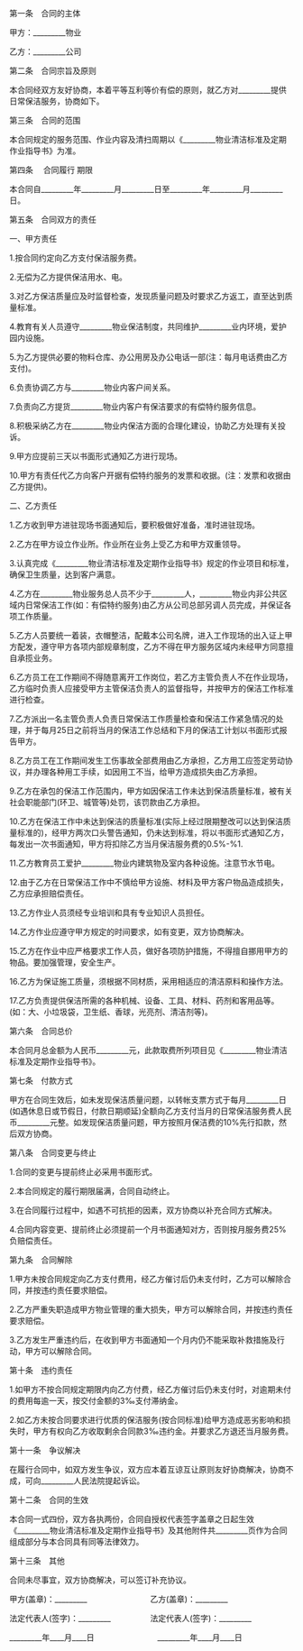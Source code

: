 
 


第一条　合同的主体


甲方：_________物业


乙方：_________公司


第二条　合同宗旨及原则


本合同经双方友好协商，本着平等互利等价有偿的原则，就乙方对_________提供日常保洁服务，协商如下。


第三条　合同的范围


本合同规定的服务范围、作业内容及清扫周期以《_________物业清洁标准及定期作业指导书》为准。


第四条　
合同履行
期限


本合同自_________年_________月_________日至_________年_________月_________日。


第五条　合同双方的责任


一、甲方责任


1.按合同约定向乙方支付保洁服务费。


2.无偿为乙方提供保洁用水、电。


3.对乙方保洁质量应及时监督检查，发现质量问题及时要求乙方返工，直至达到质量标准。


4.教育有关人员遵守_________物业保洁制度，共同维护_________业内环境，爱护园内设施。


5.为乙方提供必要的物料仓库、办公用房及办公电话一部(注：每月电话费由乙方支付)。


6.负责协调乙方与_________物业内客户间关系。


7.负责向乙方提货_________物业内客户有保洁要求的有偿特约服务信息。


8.积极采纳乙方在_________物业内保洁方面的合理化建设，协助乙方处理有关投诉。


9.甲方应提前三天以书面形式通知乙方进行现场。


10.甲方有责任代乙方向客户开据有偿特约服务的发票和收据。(注：发票和收据由乙方提供)。


二、乙方责任


1.乙方收到甲方进驻现场书面通知后，要积极做好准备，准时进驻现场。


2.乙方在甲方设立作业所。作业所在业务上受乙方和甲方双重领导。


3.认真完成《_________物业清洁标准及定期作业指导书》规定的作业项目和标准，确保卫生质量，达到客户满意。


4.乙方在_________物业服务总人员不少于_________人，_________物业内非公共区域内日常保洁工作(如：有偿特约服务)由乙方从公司总部另调人员完成，并保证各项工作质量。


5.乙方人员要统一着装，衣帽整洁，配戴本公司名牌，进入工作现场的出入证上甲方配发，遵守甲方各项内部规章制度，乙方不得在甲方服务区域内未经甲方同意擅自承揽业务。


6.乙方员工在工作期间不得随意离开工作岗位，若乙方主管负责人不在作业现场，乙方临时负责人应接受甲方主管保洁负责人的监督指导，并按甲方的保洁工作标准进行检查。


7.乙方派出一名主管负责人负责日常保洁工作质量检查和保洁工作紧急情况的处理，并于每月25日之前将当月的保洁工作总结和下月的保洁工计划以书面形式报告甲方。


8.乙方员工在工作期间发生工伤事故全部费用由乙方承担，乙方用工应签定劳动协议，并办理各种用工手续，如因用工不当，给甲方造成损失由乙方承担。


9.乙方在承包的保洁工作范围内，甲方如因保洁工作未达到保洁质量标准，被有关社会职能部门(环卫、城管等)处罚，该罚款由乙方承担。


10.乙方在保洁工作中未达到保洁的质量标准(实际上经过限期整改可以达到保洁质量标准的)，经甲方两次口头警告通知，仍未达到标准，将以书面形式通知乙方，每发出一次书面通知，甲方将扣除乙方当月保洁服务费的0.5%-%1.


11.乙方教育员工爱护_________物业内建筑物及室内各种设施。注意节水节电。


12.由于乙方在日常保洁工作中不慎给甲方设施、材料及甲方客户物品造成损失，乙方应承担赔偿责任。


13.乙方作业人员须经专业培训和具有专业知识人员担任。


14.乙方作业应遵守甲方规定的时间要求，如有变更，双方协商解决。


15.乙方在作业中应严格要求工作人员，做好各项防护措施，不得擅自挪用甲方的物品。要加强管理，安全生产。


16.乙方为保证施工质量，须根据不同材质，采用相适应的清洁原料和操作方法。


17.乙方负责提供保洁所需的各种机械、设备、工具、材料、药剂和客用品等。(如：大、小垃圾袋，卫生纸、香球，光亮剂、清洁剂等)。


第六条　合同总价


本合同月总金额为人民币_________元，此款取费所列项目见《_________物业清洁标准及定期作业指导书》。


第七条　付款方式


甲方在合同生效后，如未发现保洁质量问题，以转帐支票方式于每月_________日(如遇休息日或节假日，付款日期顺延)全额向乙方支付当月的日常保洁服务费人民币_________元整。如发现保洁质量问题，甲方按照月保洁费的10%先行扣款，然后双方协商。


第八条　合同变更与终止


1.合同的变更与提前终止必采用书面形式。


2.本合同规定的履行期限届满，合同自动终止。


3.在合同履行过程中，如遇不可抗拒的因素，双方协商以补充合同方式解决。


4.合同内容变更、提前终止必须提前一个月书面通知对方，否则按月服务费25%负赔偿责任。


第九条　合同解除


1.甲方未按合同规定向乙方支付费用，经乙方催讨后仍未支付时，乙方可以解除合同，并按违约责任要求赔偿。


2.乙方严重失职造成甲方物业管理的重大损失，甲方可以解除合同，并按违约责任要求赔偿。


3.乙方发生严重违约后，在收到甲方书面通知一个月内仍不能采取补救措施及行动，甲方可以解除合同。


第十条　违约责任


1.如甲方不按合同规定期限内向乙方付费，经乙方催讨后仍未支付时，对逾期未付的费用每逾一天，按交付金额的3‰支付滞纳金。


2.如乙方未按合同要求进行优质的保洁服务(按合同标准)给甲方造成恶劣影响和损失时，甲方有权向乙方收取剩余合同款3‰违约金。并要求乙方退还当月服务费。


第十一条　争议解决


在履行合同中，如双方发生争议，双方应本着互谅互让原则友好协商解决，协商不成，可向_________人民法院提起诉讼。


第十二条　合同的生效


本合同一式四份，双方各执两份，合同自授权代表签字盖章之日起生效《_________物业清洁标准及定期作业指导书》及其他附件共_________页作为合同组成部分与本合同具有同等法律效力。


第十三条　其他


合同未尽事宜，双方协商解决，可以签订补充协议。


甲方(盖章)：_________　　　　　　　　乙方(盖章)：_________


法定代表人(签字)：_________　　　　　法定代表人(签字)：_________


_________年____月____日　　　　　　　　_________年____月____日
 


 

 
 
 
 
 
  


  
 

  


  


  
 
 
 
 

